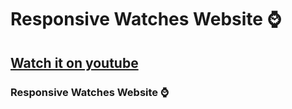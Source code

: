 # Responsive Watches Website ⌚
## [Watch it on youtube](https://youtu.be/QPxYdbbCjhQ)
### Responsive Watches Website ⌚
